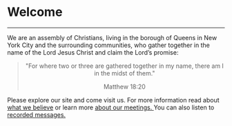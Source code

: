 <h1 class="text-center">Welcome</h1>

<hr class="dark">

We are an assembly of Christians, living in the borough of Queens in 
New York City and the surrounding communities, who gather together in 
the name of the Lord Jesus Christ and claim the Lord’s promise:

<center>
<blockquote class="blockquote text-center">
    <p class="mb-0">"For where two or three are gathered together in my name, there am I in the midst of them."</p>
    <footer class="blockquote-footer">Matthew 18:20</footer>
</blockquote>
</center>

Please explore our site and come visit us. 
For more information read about <a href="/about">what we believe</a> 
or learn more <a href="/meetings">about our meetings.
</a> You can also listen to <a href="/media">recorded messages.</a>